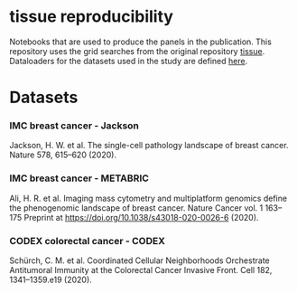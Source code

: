 # tissue reproducibility

Notebooks that are used to produce the panels in the publication. This repository uses the grid searches from the original repository [tissue](https://github.com/theislab/tissue/). Dataloaders for the datasets used in the study are defined [here](https://github.com/theislab/ncem/blob/supervised_dataloading_buffer/ncem/data.py). 


# Datasets

### IMC breast cancer - Jackson
Jackson, H. W. et al. The single-cell pathology landscape of breast cancer. Nature 578, 615–620 (2020).


### IMC breast cancer - METABRIC
Ali, H. R. et al. Imaging mass cytometry and multiplatform genomics define the phenogenomic landscape of breast cancer. Nature Cancer vol. 1 163–175 Preprint at https://doi.org/10.1038/s43018-020-0026-6 (2020).


### CODEX colorectal cancer - CODEX
Schürch, C. M. et al. Coordinated Cellular Neighborhoods Orchestrate Antitumoral Immunity at the Colorectal Cancer Invasive Front. Cell 182, 1341–1359.e19 (2020).
